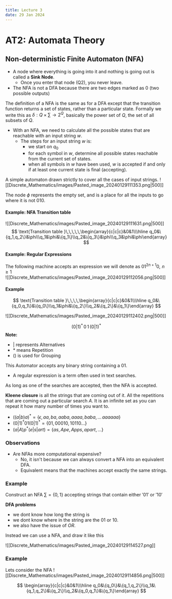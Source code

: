 ```yaml
---
title: Lecture 3
date: 29 Jan 2024
---
```

# AT2: Automata Theory
## Non-deterministic Finite Automaton (NFA)
- A node where everything is going into it and nothing is going out is called a **Sink Node**.
	- Once you enter that node (Q2), you never leave.
- The NFA is not a DFA because there are two edges marked as 0 (two possible outputs)

The definition of a NFA is the same as for a DFA except that the transition function returns a set of states, rather than a particular state. 
	Formally we write this as $\delta:Q\times \sum\rightarrow 2^Q$, basically the power set of $Q$, the set of all subsets of $Q$.

- With an NFA, we need to calculate all the possible states that are reachable with an input string $w$.
	- The steps for an input string $w$ is:
		- we start on $q_0$
		- for each symbol in $w$, determine all possible states reachable from the current set of states.
		- when all symbols in $w$ have been used, $w$ is accepted if and only if at least one current state is final (accepting).

A simple automaton drawn strictly to cover all the cases of input strings.
![[Discrete_Mathematics/images/Pasted_image_20240129111353.png|500]]

The node $\phi$ represents the empty set, and is a place for all the inputs to go where it is not $010$.

#### **Example: NFA Transition table**

![[Discrete_Mathematics/images/Pasted_image_20240129111631.png|500]]
$$
\text{Transition table }\,\,\,\,\,\begin{array}{c|c|c}&0&1\\\hline q_0&\{q_1,q_2\}&\phi\\q_1&\phi&\{q_1\}\\q_2&\{q_3\}&\phi\\q_3&\phi&\phi\end{array}
$$
#### **Example: Regular Expressions**
The following machine accepts an expression we will denote as $01^{2n+1}0,\,\, n\ge 1$  
![[Discrete_Mathematics/images/Pasted_image_20240129112056.png|500]]

#### Example
$$
\text{Transition table }\,\,\,\,\begin{array}{c|c|c}&0&1\\\hline q_0&\{q_0,q_1\}&\{q_0\}\\q_1&\phi&\{q_2\}\\q_2&\{q_2\}&\{q_1\}\end{array}
$$

![[Discrete_Mathematics/images/Pasted_image_20240129112402.png|500]]

$$
(0|1)^*\, 0\, 1\, (0|1)^*
$$
**Note:** 
- | represents Alternatives
- $*$ means Repetition
- $()$ is used for Grouping

This Automator accepts any binary string containing a $01$.
- A regular expression is a term often used in text searches.

As long as one of the searches are accepted, then the NFA is accepted.

**Kleene closure** is all the strings that are coming out of it. All the repetitions that are coming out a particular search $A$. It is an infinite set as you can repeat it how many number of times you want to.
- $((a|b)a)^*=\{\epsilon, aa, ba, aaba, aaaa,baba,\dots\, aaaaaa\}$
- $(0|1)^*01(0|1)^*=\{01,00010,10110\dots\}$
- $(a|A)p^*(e|s|art)=\{as, Ape, Apps, apart,\dots\}$ 

### Observations
- Are NFAs more computational expensive?
	- No, it isn't because we can always convert a NFA into an equivalent DFA.
	- Equivalent means that the machines accept exactly the same strings.

### Example
Construct an NFA $\sum=\{0,1\}$ accepting strings that contain either $'01'$ or $'10'$

**DFA problems**
- we dont know how long the string is 
- we dont know where in the string are the $01$ or $10$.
- we also have the issue of $OR$.

Instead we can use a NFA, and draw it like this

![[Discrete_Mathematics/images/Pasted_image_20240129114527.png]]

### Example
Lets consider the NFA
![[Discrete_Mathematics/images/Pasted_image_20240129114856.png|500]]

$$
\begin{array}{c|c|c}&0&1\\\hline q_0&\{q_0\}&\{q_1,q_2\}\\q_1&\{q_1,q_2\}&\{q_2\}\\q_2&\{q_0,q_1\}&\{q_1\}\end{array}
$$
